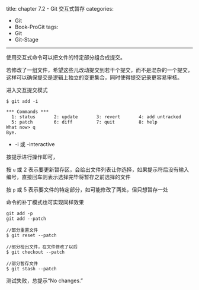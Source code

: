 title: chapter 7.2 - Git 交互式暂存
categories:
  - Git
  - Book-ProGit
tags:
  - Git
  - Git-Stage

---

使用交互式命令可以把文件的特定部分组合成提交。

若修改了一组文件，希望这些儿改动提交到若干个提交，而不是混杂的一个提交，这样可以确保提交是逻辑上独立的变更集合，同时使得提交记录更容易审核。

<!--more-->

进入交互提交模式
```
$ git add -i

*** Commands ***
  1: status       2: update       3: revert       4: add untracked
  5: patch        6: diff         7: quit         8: help
What now> q
Bye.
```
* -i 或 -interactive

按提示进行操作即可，

按 `u` 或 2 表示要更新暂存区，会给出文件列表让你选择，如果提示符后没有输入编号，直接回车则表示选择完毕将暂存之前选择的文件

按 `p` 或 5 表示要文件的特定部分，如可能修改了两处，但只想暂存一处


命令的补丁模式也可实现同样效果
```
git add -p
git add --patch

//部分重置文件
$ git reset --patch

//部分检出文件，在文件修改了以后
$ git checkout --patch

//部分暂存文件
$ git stash --patch
```

测试失败，总提示“No changes.”



